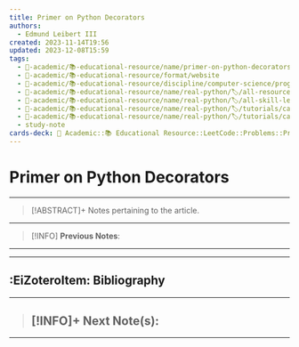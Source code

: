```yaml
---
title: Primer on Python Decorators
authors:
  - Edmund Leibert III
created: 2023-11-14T19:56
updated: 2023-12-08T15:59
tags:
  - 🔴-academic/📚-educational-resource/name/primer-on-python-decorators
  - 🔴-academic/📚-educational-resource/format/website
  - 🔴-academic/📚-educational-resource/discipline/computer-science/programming-language/python
  - 🔴-academic/📚-educational-resource/name/real-python/🏷️/all-resources/article
  - 🔴-academic/📚-educational-resource/name/real-python/🏷️/all-skill-levels/intermediate
  - 🔴-academic/📚-educational-resource/name/real-python/🏷️/tutorials/category-tags/intermediate
  - 🔴-academic/📚-educational-resource/name/real-python/🏷️/tutorials/category-tags/python
  - study-note
cards-deck: 🔴 Academic::📚 Educational Resource::LeetCode::Problems::Primer on Python Decorators
---
```


# Primer on Python Decorators

---

> [!ABSTRACT]+
> Notes pertaining to the  article.

---

> [!INFO]
> **Previous Notes**:
> 

---



---


## :EiZoteroItem: Bibliography

---

> [!INFO]+ 
> **Next Note(s)**:
> - 

---
